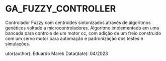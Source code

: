 # GA_FUZZY_CONTROLLER
Controlador Fuzzy com centroides sintonizados através de algoritmos genéticos voltado a microcontroladores. Algoritmo implementado em uma bancada para controle de um motor cc, com adição de um freio construido com um servo motor para automação e padronização dos testes e simulações.

utor(author): Eduardo Marek Data(date): 04/2023

